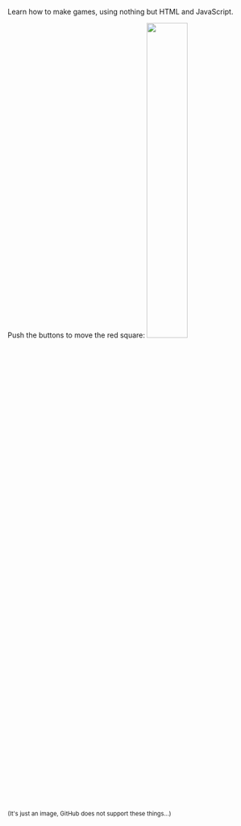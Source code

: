 Learn how to make games, using nothing but HTML and JavaScript.
<p></p>
Push the buttons to move the red square:
<img src="https://i.imgur.com/su4lzbA.jpg" width="40%">
<br>
<sup>(It's just an image, GitHub does not support these things...)</sup>
